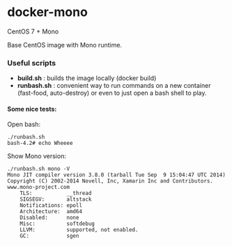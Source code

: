 docker-mono
===========

CentOS 7 + Mono

Base CentOS image with Mono runtime.

### Useful scripts

* **build.sh** : builds the image locally (docker build)
* **runbash.sh** : convenient way to run commands on a new
container (fast-food, auto-destroy) or even to just
open a bash shell to play.

#### Some nice tests:

Open bash:

    ./runbash.sh
    bash-4.2# echo Wheeee

Show Mono version:

    ./runbash.sh mono -V
    Mono JIT compiler version 3.8.0 (tarball Tue Sep  9 15:04:47 UTC 2014)
    Copyright (C) 2002-2014 Novell, Inc, Xamarin Inc and Contributors. www.mono-project.com
    	TLS:           __thread
    	SIGSEGV:       altstack
    	Notifications: epoll
    	Architecture:  amd64
    	Disabled:      none
    	Misc:          softdebug 
    	LLVM:          supported, not enabled.
    	GC:            sgen


